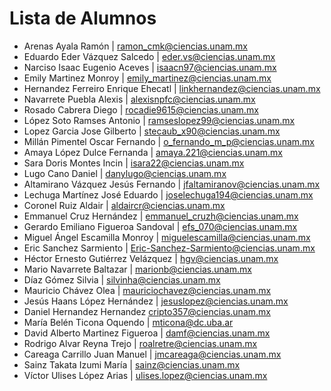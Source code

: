 # Lista de Alumnos

- Arenas Ayala Ramón | ramon_cmk@ciencias.unam.mx
- Eduardo Eder Vázquez Salcedo | eder.vs@ciencias.unam.mx
- Narciso Isaac Eugenio Aceves | isaacn97@ciencias.unam.mx
- Emily Martinez Monroy | emily_martinez@ciencias.unam.mx
- Hernandez Ferreiro Enrique Ehecatl | linkhernandez@ciencias.unam.mx
- Navarrete Puebla Alexis | alexisnpfc@ciencias.unam.mx
- Rosado Cabrera Diego | rocadie9615@ciencias.unam.mx
- López Soto Ramses Antonio | ramseslopez99@ciencias.unam.mx
- Lopez Garcia Jose Gilberto | stecaub_x90@ciencias.unam.mx
- Millán Pimentel Oscar Fernando | o_fernando_m_p@ciencias.unam.mx
- Amaya López Dulce Fernanda | amaya.221@ciencias.unam.mx
- Sara Doris Montes Incin | isara22@ciencias.unam.mx
- Lugo Cano Daniel | danylugo@ciencias.unam.mx
- Altamirano Vázquez Jesús Fernando | jfaltamiranov@ciencias.unam.mx
- Lechuga Martínez José Eduardo | joselechuga194@ciencias.unam.mx
- Coronel Ruiz Aldair | aldaircr@ciencias.unam.mx
- Emmanuel Cruz Hernández | emmanuel_cruzh@ciencias.unam.mx
- Gerardo Emiliano Figueroa Sandoval | efs_070@ciencias.unam.mx
- Miguel Ángel Escamilla Monroy | miguelescamilla@ciencias.unam.mx
- Eric Sanchez Sarmiento | Eric-Sanchez-Sarmiento@ciencias.unam.mx
- Héctor Ernesto Gutiérrez Velázquez | hgv@ciencias.unam.mx
- Mario Navarrete Baltazar | marionb@ciencias.unam.mx
- Díaz Gómez Silvia | silvinha@ciencias.unam.mx
- Mauricio Chávez Olea | mauriciochavez@ciencias.unam.mx
- Jesús Haans López Hernández | jesuslopez@ciencias.unam.mx
- Daniel Hernandez Hernandez  cripto357@ciencias.unam.mx
- María Belén Ticona Oquendo | mticona@dc.uba.ar
- David Alberto Martinez Figueroa | damf@ciencias.unam.mx
- Rodrigo Alvar Reyna Trejo | roalretre@ciencias.unam.mx
- Careaga Carrillo Juan Manuel | jmcareaga@ciencias.unam.mx
- Sainz Takata Izumi María | sainz@ciencias.unam.mx
- Víctor Ulises López Arias | ulises.lopez@ciencias.unam.mx
